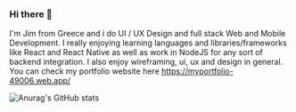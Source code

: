 ### Hi there 👋

I'm Jim from Greece and i do UI / UX Design and full stack Web and Mobile Development. I really enjoying learning languages and libraries/frameworks like React and React Native as well as work in NodeJS for any sort of backend integration. I also enjoy wireframing, ui, ux and design in general. You can check my portfolio website here https://myportfolio-49006.web.app/

![Anurag's GitHub stats](https://github-readme-stats.vercel.app/api?username=Jim&hide=contribs,prs)
